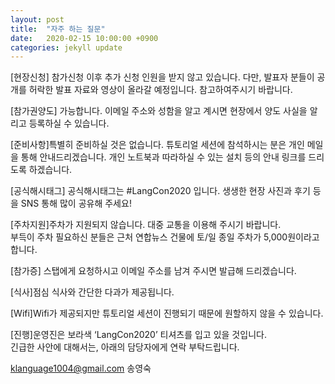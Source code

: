 ```yaml
---
layout: post
title:  "자주 하는 질문"
date:   2020-02-15 10:00:00 +0900
categories: jekyll update
---
```

 

[현장신청] 참가신청 이후 추가 신청 인원을 받지 않고 있습니다. 다만, 발표자 분들이 공개를 허락한 발표 자료와 영상이 올라갈 예정입니다. 참고하여주시기 바랍니다.            

[참가권양도] 가능합니다. 이메일 주소와 성함을 알고 계시면 현장에서 양도 사실을 알리고 등록하실 수 있습니다.

[준비사항]특별히 준비하실 것은 없습니다. 튜토리얼 세션에 참석하시는 분은 개인 메일을 통해 안내드리겠습니다.
개인 노트북과 따라하실 수 있는 설치 등의 안내 링크를 드리도록 하겠습니다.  

[공식해시태그] 공식해시태그는 #LangCon2020 입니다. 생생한 현장 사진과 후기 등을 SNS 통해 많이 공유해 주세요!                  

[주차지원]주차가 지원되지 않습니다. 대중 교통을 이용해 주시기 바랍니다.    
부득이 주차 필요하신 분들은 근처 연합뉴스 건물에 토/일 종일 주차가 5,000원이라고 합니다.

[참가증] 스탭에게 요청하시고 이메일 주소를 남겨 주시면 발급해 드리겠습니다.

[식사]점심 식사와 간단한 다과가 제공됩니다.        

[Wifi]Wifi가 제공되지만 튜토리얼 세션이 진행되기 때문에 원할하지 않을 수 있습니다.          
                        
[진행]운영진은 보라색 ‘LangCon2020’ 티셔츠를 입고 있을 것입니다.            
  긴급한 사안에 대해서는, 아래의 담당자에게 연락 부탁드립니다.   

klanguage1004@gmail.com 송영숙  
    
                             